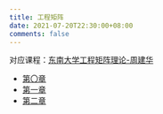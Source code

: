 ```yaml
---
title: 工程矩阵
date: 2021-07-20T22:30:00+08:00
comments: false
---
```


对应课程：[东南大学工程矩阵理论-周建华](https://www.bilibili.com/video/BV1Mt411k7Rq)

- [第〇章](matrix-0.html)
- [第一章](matrix-1.html)
- [第二章](matrix-2.html)